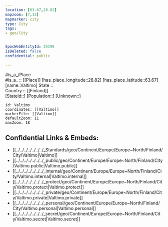 ```yaml
---
location: [63.67,28.82] 
mapzoom: [7,12] 
mapmarker: city 
type: City
tags:
- geo/City


SpocWebEntityId: 35196
isDeleted: false
confidential: public

---
```

#is_a_/Place  
#is_a_ :: [[Place]] 
[has_place_longitude::28.82] 
[has_place_latitude::63.67] 
[name::Valtimo] 
State ::  
Country :: [[Finland]]  
[StateId::] 
[Population::] 
[Unknown::] 


```leaflet
id: Valtimo
coordinates: [[Valtimo]] 
markerFile: [[Valtimo]] 
defaultZoom: 11 
maxZoom: 18
```


## Confidential Links & Embeds: 
- [[../../../../../../../_Standards/geo/Continent/Europe/Europe~North/Finland/City/Valtimo|Valtimo]] 
- [[../../../../../../../_public/geo/Continent/Europe/Europe~North/Finland/City/Valtimo.public|Valtimo.public]] 
- [[../../../../../../../_internal/geo/Continent/Europe/Europe~North/Finland/City/Valtimo.internal|Valtimo.internal]] 
- [[../../../../../../../_protect/geo/Continent/Europe/Europe~North/Finland/City/Valtimo.protect|Valtimo.protect]] 
- [[../../../../../../../_private/geo/Continent/Europe/Europe~North/Finland/City/Valtimo.private|Valtimo.private]] 
- [[../../../../../../../_personal/geo/Continent/Europe/Europe~North/Finland/City/Valtimo.personal|Valtimo.personal]] 
- [[../../../../../../../_secret/geo/Continent/Europe/Europe~North/Finland/City/Valtimo.secret|Valtimo.secret]] 

